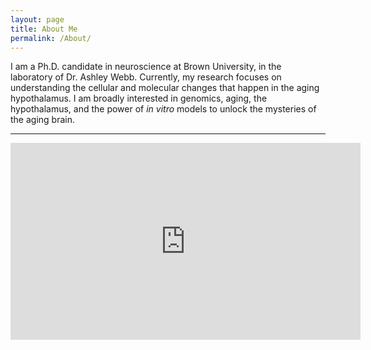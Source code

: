 ```yaml
---
layout: page
title: About Me
permalink: /About/
---
```


I am a Ph.D. candidate in neuroscience at Brown University, in the laboratory of Dr. Ashley Webb. Currently, my research focuses on understanding the cellular and molecular changes that happen in the aging hypothalamus. I am broadly interested in genomics, aging, the hypothalamus, and the power of _in vitro_ models to unlock the mysteries of the aging brain.    
    



***






<iframe width="560" height="315" src="https://www.youtube.com/embed/5ZRjYwUjBZ0" title="YouTube video player" frameborder="0" allow="accelerometer; autoplay; clipboard-write; encrypted-media; gyroscope; picture-in-picture; web-share" allowfullscreen></iframe>

